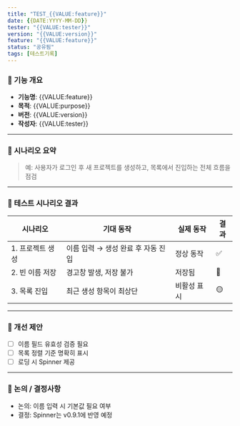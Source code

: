 ```yaml
---
title: "TEST_{{VALUE:feature}}"
date: {{DATE:YYYY-MM-DD}}
tester: "{{VALUE:tester}}"
version: "{{VALUE:version}}"
feature: "{{VALUE:feature}}"
status: "공유됨"
tags: [테스트기록]
---
```


### 🔹 기능 개요

- **기능명**: {{VALUE:feature}}  
- **목적**: {{VALUE:purpose}}  
- **버전**: {{VALUE:version}}  
- **작성자**: {{VALUE:tester}}

---

### 🔹 시나리오 요약

> 예: 사용자가 로그인 후 새 프로젝트를 생성하고, 목록에서 진입하는 전체 흐름을 점검

---

### 🔹 테스트 시나리오 결과

| 시나리오 | 기대 동작 | 실제 동작 | 결과 |
|----------|------------|------------|--------|
| 1. 프로젝트 생성 | 이름 입력 → 생성 완료 후 자동 진입 | 정상 동작 | ✅ |
| 2. 빈 이름 저장 | 경고창 발생, 저장 불가 | 저장됨 | 🔴 |
| 3. 목록 진입 | 최근 생성 항목이 최상단 | 비활성 표시 | 🟡 |

---

### 🔹 개선 제안

- [ ] 이름 필드 유효성 검증 필요  
- [ ] 목록 정렬 기준 명확히 표시  
- [ ] 로딩 시 Spinner 제공

---

### 🔹 논의 / 결정사항

- 논의: 이름 입력 시 기본값 필요 여부  
- 결정: Spinner는 v0.9.1에 반영 예정
